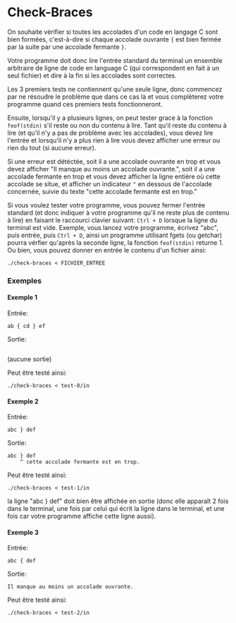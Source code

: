 # Check-Braces

On souhaite vérifier si toutes les accolades d'un code en langage C sont bien formées, 
c'est-à-dire si chaque accolade ouvrante `{` est bien fermée par la suite par une 
accolade fermante `}`.

Votre programme doit donc lire l'entrée standard du terminal un ensemble arbitraire de 
ligne de code en language C (qui correspondent en fait à un seul fichier) et dire à la 
fin si les accolades sont correctes.

Les 3 premiers tests ne contiennent qu'une seule ligne, donc commencez par ne résoudre 
le problème que dans ce cas là et vous complèterez votre programme quand ces premiers 
tests fonctionneront.

Ensuite, lorsqu'il y a plusieurs lignes, on peut tester grace à la fonction `feof(stdin)` 
s'il reste ou non du contenu à lire. Tant qu'il reste du contenu à lire (et qu'il n'y a 
pas de problème avec les accolades), vous devez lire l'entrée et lorsqu'il n'y a plus 
rien à lire vous devez afficher une erreur ou rien du tout (si aucune erreur).

Si une erreur est détéctée, soit il a une accolade ouvrante en trop et vous devez afficher 
"Il manque au moins un accolade ouvrante.", soit il a une accolade fermante en trop et vous 
devez afficher la ligne entière où cette accolade se situe, et afficher un indicateur `^` 
en dessous de l'accolade concernée, suivie du texte "cette accolade fermante est en trop."

Si vous voulez tester votre programme, vous pouvez fermer l'entrée standard (et donc indiquer
à votre programme qu'il ne reste plus de contenu à lire) en faisant le raccourci clavier
suivant: `Ctrl + D` lorsque la ligne du terminal est vide. Exemple, vous lancez votre programme,
écrivez "abc", puis entrée, puis `Ctrl + D`, ainsi un programme utilisant fgets (ou getchar)
pourra vérfier qu'après la seconde ligne, la fonction `feof(stdin)` returne 1.
Ou bien, vous pouvez donner en entrée le contenu d'un fichier ainsi: 

```
./check-braces < FICHIER_ENTREE
```

### Exemples

#### Exemple 1

Entrée:
```
ab { cd } ef
```

Sortie:
```
```
(aucune sortie)

Peut être testé ainsi:
```
./check-braces < test-0/in
```

#### Exemple 2

Entrée:
```
abc } def
```

Sortie:
```
abc } def
    ^ cette accolade fermante est en trop.
```

Peut être testé ainsi:
```
./check-braces < test-1/in
```

la ligne "abc } def" doit bien être affichée en sortie (donc elle apparaît 2 fois 
dans le terminal, une fois par celui qui écrit la ligne dans le terminal, et une 
fois car votre programme affiche cette ligne aussi).

#### Exemple 3

Entrée:
```
abc { def
```

Sortie:
```
Il manque au moins un accolade ouvrante.
```

Peut être testé ainsi:
```
./check-braces < test-2/in
```


